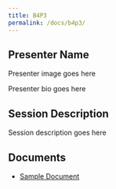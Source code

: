 ```yaml
---
title: B4P3
permalink: /docs/b4p3/
---
```


## Presenter Name

Presenter image goes here

Presenter bio goes here

## Session Description

Session description goes here

## Documents
 - [Sample Document](../tuesday/breakout4/documents/b1p1d1.pdf)